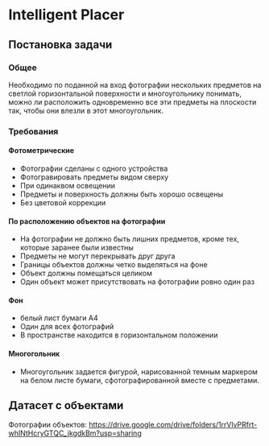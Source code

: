 # Intelligent Placer

## Постановка задачи
### Общее
Необходимо по поданной на вход фотографии нескольких предметов на светлой горизонтальной поверхности и многоугольнику понимать, можно ли расположить одновременно все эти предметы на плоскости так, чтобы они влезли в этот многоугольник. 

### Требования 
#### Фотометрические
- Фотографии сделаны с одного устройства
- Фотогравировать предметы видом сверху
- При одинаквом освещении
- Предметы и поверхность должны быть хорошо освещены
- Без цветовой коррекции

#### По расположению объектов на фотографии
- На фотографии не должно быть лишних предметов, кроме тех, которые заранее были известны
- Предметы не могут перекрывать друг друга
- Границы объектов должны четко выделяться на фоне 
- Объект должны помещаться целиком
- Один объект может присутствовать на фотографии ровно один раз

#### Фон
- белый лист бумаги А4
- Один для всех фотографий
- В пространстве находится в горизонтальном положении

#### Многогольник
- Многоугольник задается фигурой, нарисованной темным маркером на белом листе бумаги, сфотографированной вместе с предметами.

## Датасет с объектами
Фотографии объектов: https://drive.google.com/drive/folders/1rrVlvPRfrt-whINtHcryGTQC_jkgdkBm?usp=sharing
